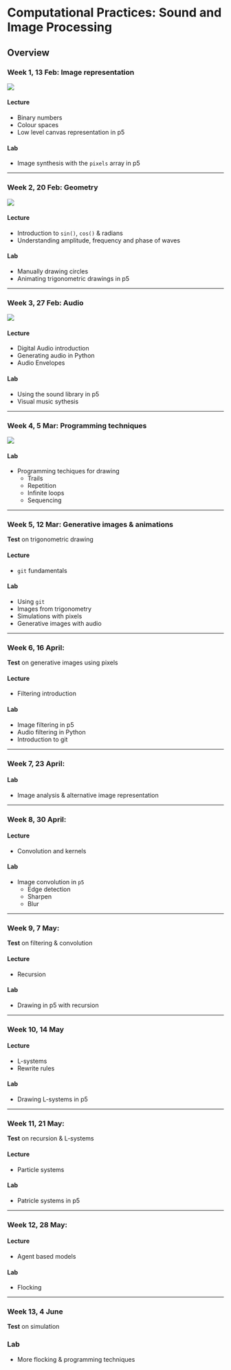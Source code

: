 # Computational Practices: Sound and Image Processing

## Overview
  
### Week 1, 13 Feb: Image representation
![](https://github.com/ual-cci/cp-sip/raw/master/images/gradient.png)
#### Lecture
- Binary numbers
- Colour spaces
- Low level canvas representation in p5

#### Lab
- Image synthesis with the `pixels` array in p5

---

### Week 2, 20 Feb: Geometry
![](https://github.com/ual-cci/cp-sip/raw/master/images/star.png)
#### Lecture
- Introduction to `sin()`, `cos()` & radians
- Understanding amplitude, frequency and phase of waves

#### Lab
- Manually drawing circles
- Animating trigonometric drawings in p5

---

### Week 3, 27 Feb: Audio
![](https://github.com/ual-cci/cp-sip/raw/master/images/trig.png)
#### Lecture
- Digital Audio introduction
- Generating audio in Python
- Audio Envelopes

#### Lab
- Using the sound library in p5
- Visual music sythesis

---

### Week 4, 5 Mar: Programming techniques
![](https://github.com/ual-cci/cp-sip/raw/master/images/week04_sketches.png)
#### Lab
- Programming techiques for drawing
  - Trails
  - Repetition
  - Infinite loops
  - Sequencing

---

### Week 5, 12 Mar: Generative images & animations
**Test** on trigonometric drawing
#### Lecture
- `git` fundamentals

#### Lab
- Using `git`
- Images from trigonometry
- Simulations with pixels
- Generative images with audio 

---

### Week 6, 16 April:
**Test** on generative images using pixels
#### Lecture
- Filtering introduction

#### Lab
- Image filtering in p5
- Audio filtering in Python
- Introduction to git

---

### Week 7, 23 April:
#### Lab
- Image analysis & alternative image representation

---

### Week 8, 30 April:
#### Lecture
- Convolution and kernels

#### Lab
- Image convolution in `p5`
  - Edge detection
  - Sharpen
  - Blur

---

### Week 9, 7 May:
**Test** on filtering & convolution
#### Lecture
- Recursion

#### Lab
- Drawing in p5 with recursion

---

### Week 10, 14 May
#### Lecture
- L-systems
- Rewrite rules

#### Lab
- Drawing L-systems in p5

---

### Week 11, 21 May:
**Test** on recursion & L-systems
#### Lecture
- Particle systems
#### Lab
- Patricle systems in p5

---

### Week 12, 28 May:
#### Lecture
- Agent based models
#### Lab
- Flocking


---

### Week 13, 4 June
**Test** on simulation
### Lab
- More flocking & programming techniques


